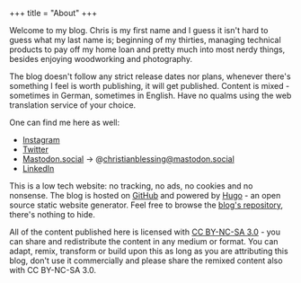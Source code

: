 +++
title = "About"
+++

Welcome to my blog. Chris is my first name and I guess it isn't hard to guess what my last name is; beginning of my thirties, managing technical products to pay off my home loan and pretty much into most nerdy things, besides enjoying woodworking and photography. 

The blog doesn't follow any strict release dates nor plans, whenever there's something I feel is worth publishing, it will get published. Content is mixed - sometimes in German, sometimes in English. Have no qualms using the web translation service of your choice.

One can find me here as well:

* [Instagram](https://www.instagram.com/christianblessing.me/)
* [Twitter](https://www.twitter.com/chrstnblssng)
* [Mastodon.social](https://mastodon.social/@christianblessing) -> @christianblessing@mastodon.social
* [LinkedIn](https://www.linkedin.com/in/christianblessing/)

This is a low tech website: no tracking, no ads, no cookies and no nonsense. The blog is hosted on [GitHub](https://github.com) and powered by [Hugo](https://github.com/gohugoio) - an open source static website generator. Feel free to browse the [blog's repository](https://github.com/christianblessing-me/christianblessing-me.github.io), there's nothing to hide.

All of the content published here is licensed with [CC BY-NC-SA 3.0](https://creativecommons.org/licenses/by-nc-sa/3.0/) - you can share and redistribute the content in any medium or format. You can adapt, remix, transform or build upon this as long as you are attributing this blog, don't use it commercially and please share the remixed content also with CC BY-NC-SA 3.0.